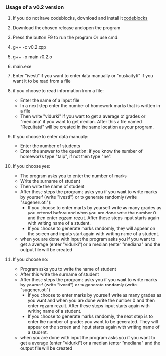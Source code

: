 ### Usage of a v0.2 version

1. If you do not have codeblocks, download and install it [codeblocks](http://www.codeblocks.org/downloads)
2. Download the chosen release and open the program
3. Press the button F9 to run the program
Or use cmd:
1. g++ -c v0.2.cpp
2. g++ -o main v0.2.o
3. main.exe

1. Enter "ivesti" if you want to enter data manually or "nuskaityti" if you want it to be read from a file
2. if you choose to read information from a file:
    - Enter the name of a input file
    - In a next step enter the number of homework marks that is written in a file
    - Then write "vidurki" if you want to get a average of grades or "mediana" if you want to get median. After this a file named "Rezultatai" will be created in the same location as your program. 
3. If you choose to enter data manually:
    - Enter the number of students 
    - Enter the answer to the question: if you know the number of homeworks type "taip", if not then type "ne".
4. If you choose yes:    
    - The program asks you to enter the number of marks
    - Write the surname of student
    - Then write the name of student
    - After these steps the programs asks you if you want to write marks by yourself (write "ivesti") or to generate randomly (write "sugeneruoti"):
      - If you choose to enter marks by yourself write as many grades as you entered before and when you are done write the number 0 and then enter egzam rezult. After these steps input starts again with writing name of a student.
      - If you choose to generate marks randomly, they will appear on the screen and inputs start again with writing name of a student.
    - when you are done with input the program asks you if you want to get a average (enter "vidurki") or a median (enter "mediana" and the output file will be created
5. If you choose no:
     - Program asks you to write the name of student
     - After this write the surname of student
     - After these steps the programs asks you if you want to write marks by yourself (write "ivesti") or to generate randomly (write "sugeneruoti")
       - If you choose to enter marks by yourself write as many grades as you want and when you are done write the number 0 and then enter egzam rezult. After these steps input starts again with writing name of a student.
       - If you choose to generate marks randomly, the next step is to enter the number of grades you want to be generated. They will appear on the screen and input starts again with writing name of a student.
    - when you are done with input the program asks you if you want to get a average (enter "vidurki") or a median (enter "mediana" and the output file will be created
